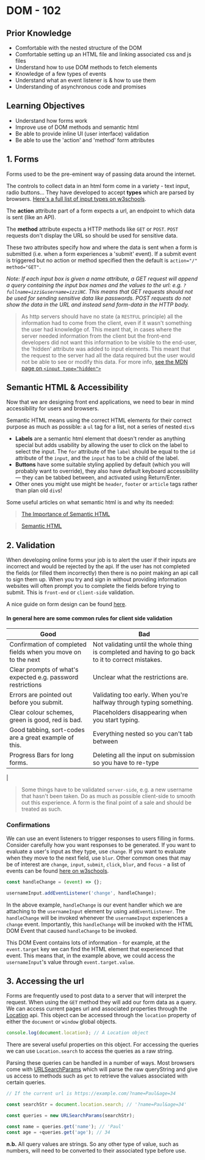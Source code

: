 # DOM - 102

## Prior Knowledge

- Comfortable with the nested structure of the DOM
- Comfortable setting up an HTML file and linking associated css and js files
- Understand how to use DOM methods to fetch elements
- Knowledge of a few types of events
- Understand what an event listener is & how to use them
- Understanding of asynchronous code and promises

## Learning Objectives

- Understand how forms work
- Improve use of DOM methods and semantic html
- Be able to provide inline UI (user interface) validation
- Be able to use the 'action' and 'method' form attributes

## 1. Forms

Forms used to be the pre-eminent way of passing data around the internet.

The controls to collect data in an html form come in a variety - text input, radio buttons... They have developed to accept **types** which are parsed by browsers. [Here's a full list of input types on w3schools](https://www.w3schools.com/tags/att_input_type.asp).

The **action** attribute part of a form expects a url, an endpoint to which data is sent (like an API).

The **method** attribute expects a HTTP methods like `GET` or `POST`. `POST` requests don't display the URL so should be used for sensitive data.

These two attributes specify how and where the data is sent when a form is submitted (i.e. when a form experiences a 'submit' event). If a submit event is triggered but no action or method specified then the default is `action="/" method="GET"`.

_Note: If each input box is given a name attribute, a GET request will append a query containing the input box names and the values to the url: e.g. `?fullname=izzi&username=izziNC`. This means that GET requests should not be used for sending sensitive data like passwords. POST requests do not show the data in the URL and instead send form-data in the HTTP body._

> As http servers should have no state (a `RESTFUL` principle) all the information had to come from the client, even if it wasn't something the user had knowledge of. This meant that, in cases where the server needed information from the client but the front-end developers did not want this information to be visible to the end-user, the 'hidden' attribute was added to input elements. This meant that the request to the server had all the data required but the user would not be able to see or modify this data. For more info, [see the MDN page on `<input type="hidden">`](https://developer.mozilla.org/en-US/docs/Web/HTML/Element/input/hidden)

## Semantic HTML & Accessibility

Now that we are designing front end applications, we need to bear in mind accessibility for users and browsers.

Semantic HTML means using the correct HTML elements for their correct purpose as much as possible: a `ul` tag for a list, not a series of nested `div`s

- **Labels** are a semantic html element that doesn't render as anything special but adds usability by allowing the user to click on the label to select the input. The `for` attribute of the `label` should be equal to the `id` attribute of the `input`, and the `input` has to be a child of the label.
- **Buttons** have some suitable styling applied by default (which you will probably want to override), they also have default keyboard accessibility — they can be tabbed between, and activated using Return/Enter.
- Other ones you might use might be `header`, `footer` or `article` tags rather than plan old `div`s!

Some useful articles on what semantic html is and why its needed:

> [The Importance of Semantic HTML](https://medium.com/adalab/the-importance-of-semantic-html-78e74fb75ff0)

> [Semantic HTML](https://www.semrush.com/blog/semantic-html5-guide/)

## 2. Validation

When developing online forms your job is to alert the user if their inputs are incorrect and would be rejected by the api. If the user has not completed the fields (or filled them incorrectly) then there is no point making an api call to sign them up. When you try and sign in without providing information websites will often prompt you to complete the fields before trying to submit. This is `front-end` or `client-side` validation.

A nice guide on form design can be found [here](https://mono.company/design-practice/the-10-commandments-of-good-form-design-on-the-web/).

#### In general here are some common rules for client side validation

| Good                                                          | Bad                                                                                                |
| ------------------------------------------------------------- | -------------------------------------------------------------------------------------------------- |
| Confirmation of completed fields when you move on to the next | Not validating until the whole thing is completed and having to go back to it to correct mistakes. |
| Clear prompts of what's expected e.g. password restrictions   | Unclear what the restrictions are.                                                                 |
| Errors are pointed out before you submit.                     | Validating too early. When you're halfway through typing something.                                |
| Clear colour schemes, green is good, red is bad.              | Placeholders disappearing when you start typing.                                                   |
| Good tabbing, sort-codes are a great example of this.         | Everything nested so you can't tab between                                                         |
| Progress Bars for long forms.                                 | Deleting all the input on submission so you have to re-type                                        |

|

> Some things have to be validated `server-side`, e.g. a new username that hasn't been taken. Do as much as possible client-side to smooth out this experience. A form is the final point of a sale and should be treated as such.

### Confirmations

We can use an event listeners to trigger responses to users filling in forms. Consider carefully how you want responses to be generated. If you want to evaluate a user's input as they type, use `change`. If you want to evaluate when they move to the next field, use `blur`. Other common ones that may be of interest are `change`, `input`, `submit`, `click`, `blur`, and `focus` - a list of events can be found [here on w3schools](https://www.w3schools.com/jsref/dom_obj_event.asp).

```js
const handleChange = (event) => {};

usernameInput.addEventListener('change', handleChange);
```

In the above example, `handleChange` is our event handler which we are attaching to the `usernameInput` element by using `addEventListener`. The `handleChange` will be invoked whenever the `usernameInput` experiences a `change` event. Importantly, this `handleChange` will be invoked with the HTML DOM Event that caused `handleChange` to be invoked.

This DOM Event contains lots of information - for example, at the `event.target` key we can find the HTML element that experienced that event. This means that, in the example above, we could access the `usernameInput`'s value through `event.target.value`.

## 3. Accessing the url

Forms are frequently used to post data to a server that will interpret the request. When using the `GET` method they will add our form data as a query.
We can access current pages url and associated properties through the [Location](https://developer.mozilla.org/en-US/docs/Web/API/Location) api. This object can be accessed through the `location` property of either the `document` or `window` global objects.

```js
console.log(document.location); // A Location object
```

There are several useful properties on this object. For accessing the queries we can use `Location.search` to access the queries as a raw string.

Parsing these queries can be handled in a number of ways. Most browsers come with [URLSearchParams](https://developer.mozilla.org/en-US/docs/Web/API/URLSearchParams) which will parse the raw queryString and give us access to methods such as `get` to retrieve the values associated with certain queries.

```js
// If the current url is https://example.com/?name=Paul&age=34

const searchStr = document.location.search; // '?name=Paul&age=34'

const queries = new URLSearchParams(searchStr);

const name = queries.get('name'); // 'Paul'
const age = +queries.get('age'); // 34
```

**n.b.** All query values are strings. So any other type of value, such as numbers, will need to be converted to their associated type before use.
